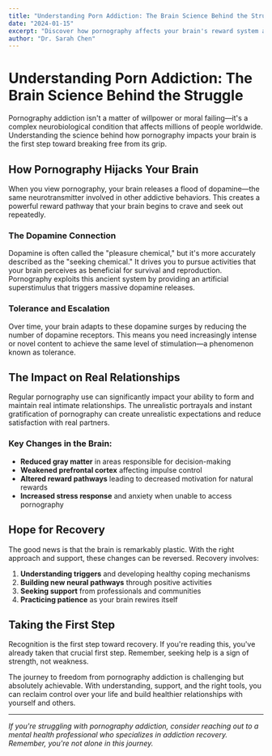 ```yaml
---
title: "Understanding Porn Addiction: The Brain Science Behind the Struggle"
date: "2024-01-15"
excerpt: "Discover how pornography affects your brain's reward system and why quitting feels so challenging. Learn the neuroscience behind addiction and the first steps toward recovery."
author: "Dr. Sarah Chen"
---
```


# Understanding Porn Addiction: The Brain Science Behind the Struggle

Pornography addiction isn't a matter of willpower or moral failing—it's a complex neurobiological condition that affects millions of people worldwide. Understanding the science behind how pornography impacts your brain is the first step toward breaking free from its grip.

## How Pornography Hijacks Your Brain

When you view pornography, your brain releases a flood of dopamine—the same neurotransmitter involved in other addictive behaviors. This creates a powerful reward pathway that your brain begins to crave and seek out repeatedly.

### The Dopamine Connection

Dopamine is often called the "pleasure chemical," but it's more accurately described as the "seeking chemical." It drives you to pursue activities that your brain perceives as beneficial for survival and reproduction. Pornography exploits this ancient system by providing an artificial superstimulus that triggers massive dopamine releases.

### Tolerance and Escalation

Over time, your brain adapts to these dopamine surges by reducing the number of dopamine receptors. This means you need increasingly intense or novel content to achieve the same level of stimulation—a phenomenon known as tolerance.

## The Impact on Real Relationships

Regular pornography use can significantly impact your ability to form and maintain real intimate relationships. The unrealistic portrayals and instant gratification of pornography can create unrealistic expectations and reduce satisfaction with real partners.

### Key Changes in the Brain:

- **Reduced gray matter** in areas responsible for decision-making
- **Weakened prefrontal cortex** affecting impulse control
- **Altered reward pathways** leading to decreased motivation for natural rewards
- **Increased stress response** and anxiety when unable to access pornography

## Hope for Recovery

The good news is that the brain is remarkably plastic. With the right approach and support, these changes can be reversed. Recovery involves:

1. **Understanding triggers** and developing healthy coping mechanisms
2. **Building new neural pathways** through positive activities
3. **Seeking support** from professionals and communities
4. **Practicing patience** as your brain rewires itself

## Taking the First Step

Recognition is the first step toward recovery. If you're reading this, you've already taken that crucial first step. Remember, seeking help is a sign of strength, not weakness.

The journey to freedom from pornography addiction is challenging but absolutely achievable. With understanding, support, and the right tools, you can reclaim control over your life and build healthier relationships with yourself and others.

---

_If you're struggling with pornography addiction, consider reaching out to a mental health professional who specializes in addiction recovery. Remember, you're not alone in this journey._
